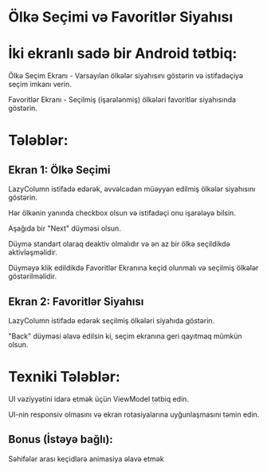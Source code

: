 # Ölkə Seçimi və Favoritlər Siyahısı

# İki ekranlı sadə bir Android tətbiq:

Ölkə Seçim Ekranı - Varsayılan ölkələr siyahısını göstərin və istifadəçiyə seçim imkanı verin.

Favoritlər Ekranı - Seçilmiş (işarələnmiş) ölkələri favoritlər siyahısında göstərin.

# Tələblər:

## Ekran 1: Ölkə Seçimi

LazyColumn istifadə edərək, əvvəlcədən müəyyən edilmiş ölkələr siyahısını göstərin.

Hər ölkənin yanında checkbox olsun və istifadəçi onu işarələyə bilsin.

Aşağıda bir "Next" düyməsi olsun.

Düymə standart olaraq deaktiv olmalıdır və ən az bir ölkə seçildikdə aktivləşməlidir.

Düyməyə klik edildikdə Favoritlər Ekranına keçid olunmalı və seçilmiş ölkələr göstərilməlidir.

## Ekran 2: Favoritlər Siyahısı

LazyColumn istifadə edərək seçilmiş ölkələri siyahıda göstərin.

"Back" düyməsi əlavə edilsin ki, seçim ekranına geri qayıtmaq mümkün olsun.

# Texniki Tələblər:

UI vəziyyətini idarə etmək üçün ViewModel tətbiq edin.

UI-nin responsiv olmasını və ekran rotasiyalarına uyğunlaşmasını təmin edin.

## Bonus (İstəyə bağlı):

Səhifələr arası keçidlərə animasiya əlavə etmək
